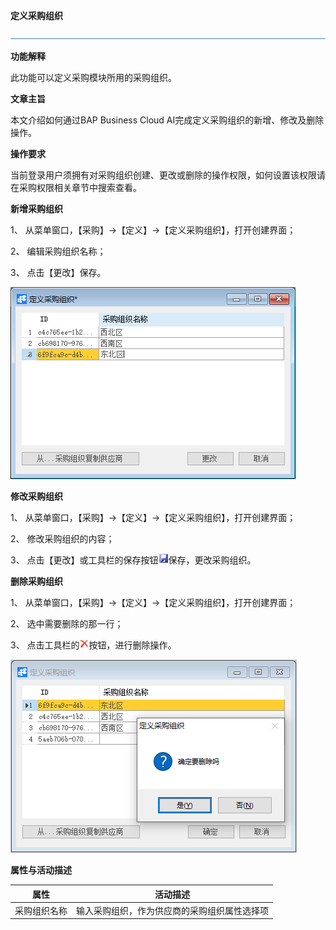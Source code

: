 **定义采购组织**

![img](新建文件夹/横线.png)

**功能解释**

此功能可以定义采购模块所用的采购组织。

**文章主旨**

本文介绍如何通过BAP Business Cloud AI完成定义采购组织的新增、修改及删除操作。

**操作要求**

当前登录用户须拥有对采购组织创建、更改或删除的操作权限，如何设置该权限请在采购权限相关章节中搜索查看。

**新增采购组织**

1、 从菜单窗口，【采购】->【定义】->【定义采购组织】，打开创建界面；

2、 编辑采购组织名称；

3、 点击【更改】保存。

![img](图片/定义采购组织1.png)

**修改采购组织**

1、 从菜单窗口，【采购】->【定义】->【定义采购组织】，打开创建界面；

2、 修改采购组织的内容；

3、 点击【更改】或工具栏的保存按钮![img](新建文件夹/定义采购组织3.png)保存，更改采购组织。

**删除采购组织**

1、 从菜单窗口，【采购】->【定义】->【定义采购组织】，打开创建界面；

2、 选中需要删除的那一行；

3、 点击工具栏的![img](新建文件夹/定义采购组织4.png)按钮，进行删除操作。

![img](图片/定义采购组织2.png)

**属性与活动描述**

| **属性**     | **活动描述**                                 |
| ------------ | -------------------------------------------- |
| 采购组织名称 | 输入采购组织，作为供应商的采购组织属性选择项 |

 
